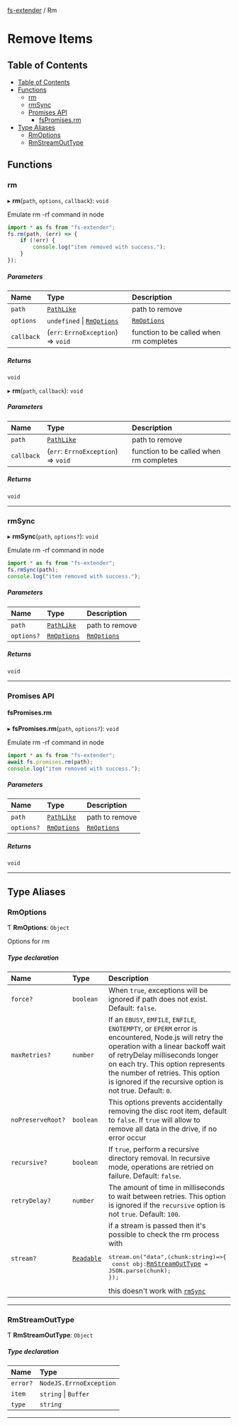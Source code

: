 [fs-extender](../README.md) / Rm

# Remove Items

## Table of Contents

-   [Table of Contents](#table-of-contents)
-   [Functions](#functions)
    -   [rm](#rm)
    -   [rmSync](#rmsync)
    -   [Promises API](#promises-api)
        -   [fsPromises.rm](#fspromisesrm)
-   [Type Aliases](#type-aliases)
    -   [RmOptions](#rmoptions)
    -   [RmStreamOutType](#rmstreamouttype)

## Functions

### rm

▸ **rm**(`path`, `options`, `callback`): `void`

Emulate rm -rf command in node

```js
import * as fs from "fs-extender";
fs.rm(path, (err) => {
    if (!err) {
        console.log("item removed with success.");
    }
});
```

##### Parameters

| Name       | Type                                | Description                             |
| :--------- | :---------------------------------- | :-------------------------------------- |
| `path`     | [`PathLike`][]                      | path to remove                          |
| `options`  | `undefined` \| [`RmOptions`][]      | [`RmOptions`][]                         |
| `callback` | (`err`: `ErrnoException`) => `void` | function to be called when rm completes |

##### Returns

`void`

▸ **rm**(`path`, `callback`): `void`

##### Parameters

| Name       | Type                                | Description                             |
| :--------- | :---------------------------------- | :-------------------------------------- |
| `path`     | [`PathLike`][]                      | path to remove                          |
| `callback` | (`err`: `ErrnoException`) => `void` | function to be called when rm completes |

##### Returns

`void`

---

### rmSync

▸ **rmSync**(`path`, `options?`): `void`

Emulate rm -rf command in node

```js
import * as fs from "fs-extender";
fs.rmSync(path);
console.log("item removed with success.");
```

##### Parameters

| Name       | Type            | Description     |
| :--------- | :-------------- | :-------------- |
| `path`     | [`PathLike`][]  | path to remove  |
| `options?` | [`RmOptions`][] | [`RmOptions`][] |

##### Returns

`void`

---

### Promises API

#### fsPromises.rm

▸ **fsPromises.rm**(`path`, `options?`): `void`

Emulate rm -rf command in node

```js
import * as fs from "fs-extender";
await fs.promises.rm(path);
console.log("item removed with success.");
```

##### Parameters

| Name       | Type            | Description     |
| :--------- | :-------------- | :-------------- |
| `path`     | [`PathLike`][]  | path to remove  |
| `options?` | [`RmOptions`][] | [`RmOptions`][] |

##### Returns

`void`

---

## Type Aliases

### RmOptions

Ƭ **RmOptions**: `Object`

Options for rm

##### Type declaration

| Name | Type | Description |
| :-- | :-- | :-- |
| `force?` | `boolean` | When `true`, exceptions will be ignored if path does not exist. Default: `false`. |
| `maxRetries?` | `number` | If an `EBUSY`, `EMFILE`, `ENFILE`, `ENOTEMPTY`, or `EPERM` error is encountered, Node.js will retry the operation with a linear backoff wait of retryDelay milliseconds longer on each try. This option represents the number of retries. This option is ignored if the recursive option is not true. Default: `0`. |
| `noPreserveRoot?` | `boolean` | This options prevents accidentally removing the disc root item, default to `false`. If `true` will allow to remove all data in the drive, if no error occur |
| `recursive?` | `boolean` | If `true`, perform a recursive directory removal. In recursive mode, operations are retried on failure. Default: `false`. |
| `retryDelay?` | `number` | The amount of time in milliseconds to wait between retries. This option is ignored if the `recursive` option is not `true`. Default: `100`. |
| `stream?` | [`Readable`][] | if a stream is passed then it's possible to check the rm process with <pre>stream.on("data",(chunk:string)=>{<br /> const obj:[`RmStreamOutType`][] = JSON.parse(chunk); <br />});</pre> this doesn't work with [`rmSync`][] |

---

### RmStreamOutType

Ƭ **RmStreamOutType**: `Object`

##### Type declaration

| Name     | Type                    |
| :------- | :---------------------- |
| `error?` | `NodeJS.ErrnoException` |
| `item`   | `string` \| `Buffer`    |
| `type`   | `string`                |

---

[`pathlike`]: types.md#pathlike
[`rmoptions`]: #rmoptions
[`readable`]: https://github.com/nodejs/node/blob/master/doc/api/stream.md#readable-streams
[`rmstreamouttype`]: #rmstreamouttype
[`rmsync`]: #rmsync
